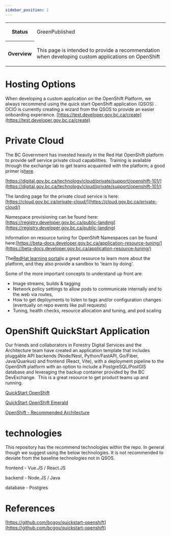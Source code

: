 ```yaml
---
sidebar_position: 1
---
```

<table class="wrapped relative-table"><colgroup></colgroup><tbody><tr><th>Status</th><td><div class="content-wrapper"><p><ac:structured-macro ac:name="status" ac:schema-version="1" ac:macro-id="a2e29e0a-14d5-42cd-922b-bfb7364904e6"><ac:parameter ac:name="colour">Green</ac:parameter><ac:parameter ac:name="title">Published</ac:parameter></ac:structured-macro>&nbsp;</p></div></td></tr><tr><th>Overview</th><td><div class="content-wrapper"><p>This page is intended to provide a recommendation when developing custom applications on OpenShift</p></div></td></tr></tbody></table>

Hosting Options
===============

When developing a custom application on the OpenShift Platform, we always recommend using the quick start OpenShift application (QSOS) . OCIO is currently creating a wizard from the QSOS to provide an easier onboarding experience. [https://test.developer.gov.bc.ca/create](https://test.developer.gov.bc.ca/create)

Private Cloud
=============

The BC Government has invested heavily in the Red Hat OpenShift platform to provide self service private cloud capabilities.  Training is available through the exchange lab to get teams acquainted with the platform; a good primer is[here](https://developer.gov.bc.ca/What-Is-OpenShift).

[https://digital.gov.bc.ca/technology/cloud/private/support/openshift-101/](https://digital.gov.bc.ca/technology/cloud/private/support/openshift-101/)

The landing page for the private cloud service is here:[https://cloud.gov.bc.ca/private-cloud/](https://cloud.gov.bc.ca/private-cloud/)

Namespace provisioning can be found here:[https://registry.developer.gov.bc.ca/public-landing](https://registry.developer.gov.bc.ca/public-landing)

Information on resource tuning for OpenShift Namespaces can be found here:[https://beta-docs.developer.gov.bc.ca/application-resource-tuning/](https://beta-docs.developer.gov.bc.ca/application-resource-tuning/)

The[RedHat learning portal](https://developers.redhat.com/developer-sandbox/activities)is a great resource to learn more about the platform, and they also provide a sandbox to 'learn by doing'.

Some of the more important concepts to understand up front are:

*   Image streams, builds & tagging
*   Network policy settings to allow pods to communicate internally and to the web via routes,
*   How to get deployments to listen to tags and/or configuration changes (eventually on repo events like pull requests)
*   Tuning, health checks, resource allocation and tuning, and pod scaling

OpenShift QuickStart Application
================================

Our friends and collaborators in Forestry Digital Services and the Architecture team have created an application template that includes pluggable API backends (Node/Nest, Python/FastAPI, Go/Fiber, Java/Quarkus) and frontend (React, Vite), with a deployment pipeline to the OpenShift platform with an option to include a PostgreSQL/PostGIS database and leveraging the backup container provided by the BC DevExchange.  This is a great resource to get product teams up and running.

[QuickStart OpenShift](https://github.com/bcgov/quickstart-openshift)

[QuickStart OpenShift Emerald](https://github.com/bcgov/quickstart-openshift-emerald)

[OpenShift - Recommended Architecture](https://apps.nrs.gov.bc.ca/int/confluence/display/AR/OpenShift+-+Recommended+Architecture)

technologies
============

This repository has the recommend technologies within the repo. In general though we suggest using the below technologies. It is not recommended to deviate from the baseline technologies not in QSOS.

frontend - Vue.JS / React.JS

backend - Node.JS / Java

database - Postgres

References
==========

[https://github.com/bcgov/quickstart-openshift](https://github.com/bcgov/quickstart-openshift)